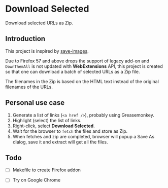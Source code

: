 # Download Selected

Download selected URLs as Zip.

## Introduction

This project is inspired by [save-images](https://github.com/belaviyo/save-images).

Due to Firefox 57 and above drops the support of legacy add-on and `DownThemAll` is not updated with **WebExtensions** API, 
this project is created so that one can download a batch of selected URLs as a Zip file.

The filenames in the Zip is based on the HTML text instead of the original filenames of the URLs.

## Personal use case

1. Generate a list of links (`<a href />`), probably using Greasemonkey.
2. Highlight (select) the list of links.
3. Right-click, select **Download Selected**.
4. Wait for the browser to `fetch` the files and store as Zip.
5. When fetches and zip are completed, browser will popup a Save As dialog, save it and extract will get all the files.

## Todo

* [ ] Makefile to create Firefox addon
* [ ] Try on Google Chrome

